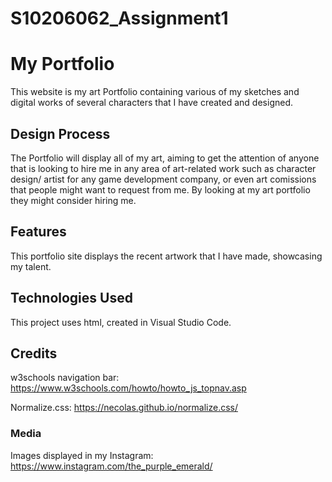 # S10206062_Assignment1
# My Portfolio

This website is my art Portfolio containing various of my sketches and digital works of several characters that I have created and designed.
 
## Design Process
 
The Portfolio will display all of my art, aiming to get the attention of anyone that is looking to hire me in any area of art-related work such as character design/ artist for any game development company, or even art comissions that people might want to request from me. By looking at my art portfolio they might consider hiring me.

## Features
This portfolio site displays the recent artwork that I have made, showcasing my talent.

## Technologies Used
This project uses html, created in Visual Studio Code.

## Credits
w3schools navigation bar:
https://www.w3schools.com/howto/howto_js_topnav.asp

Normalize.css:
https://necolas.github.io/normalize.css/

### Media
Images displayed in my Instagram:
https://www.instagram.com/the_purple_emerald/